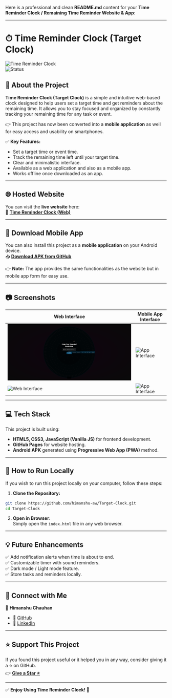 Here is a professional and clean **README.md** content for your **Time Reminder Clock / Remaining Time Reminder Website & App**:  

---

# ⏱ Time Reminder Clock (Target Clock)  

![Time Reminder Clock](https://img.shields.io/badge/Project-Type%3A%20Web%20%26%20App-blue)  
![Status](https://img.shields.io/badge/Status-Completed-green)  

## 🚀 About the Project  

**Time Reminder Clock (Target Clock)** is a simple and intuitive web-based clock designed to help users set a target time and get reminders about the remaining time. It allows you to stay focused and organized by constantly tracking your remaining time for any task or event.  

👉 This project has now been converted into a **mobile application** as well for easy access and usability on smartphones.  

✅ **Key Features:**  
- Set a target time or event time.  
- Track the remaining time left until your target time.  
- Clear and minimalistic interface.  
- Available as a web application and also as a mobile app.  
- Works offline once downloaded as an app.  

---

## 🌐 Hosted Website  

You can visit the **live website** here:  
🔗 **[Time Reminder Clock (Web)](https://himanshu-aw.github.io/Target-Clock/index.html)**  

---

## 📲 Download Mobile App  

You can also install this project as a **mobile application** on your Android device.  
📥 **[Download APK from GitHub](https://github.com/himanshu-aw/Target-Clock/app-release.apk)**  

👉 **Note:** The app provides the same functionalities as the website but in mobile app form for easy use.  

---

## 📷 Screenshots  

| Web Interface | Mobile App Interface |  
|----------------|--------------------|  
| ![Web Interface](https://github.com/himanshu-AW/Target-Clock/blob/main/Screenshot%202025-03-09%20233220.png) | ![App Interface](https://github.com/himanshu-AW/Target-Clock/blob/main/Screenshot%2025-03-09%233500.png) |  
| ![Web Interface](https://github.com/himanshu-AW/Target-Clock/blob/main/Screenshot%2025-03-09%233341.png) | ![App Interface](https://github.com/himanshu-AW/Target-Clock/blob/main/Screenshot%2025-03-09%233846.png) |  

---

## 💻 Tech Stack  

This project is built using:  
- **HTML5, CSS3, JavaScript (Vanilla JS)** for frontend development.  
- **GitHub Pages** for website hosting.  
- **Android APK** generated using **Progressive Web App (PWA)** method.  

---

## 📜 How to Run Locally  

If you wish to run this project locally on your computer, follow these steps:  

1. **Clone the Repository:**  
```bash
git clone https://github.com/himanshu-aw/Target-Clock.git
cd Target-Clock
```  

2. **Open in Browser:**  
Simply open the `index.html` file in any web browser.  

---

## 💡 Future Enhancements  

✅ Add notification alerts when time is about to end.  
✅ Customizable timer with sound reminders.  
✅ Dark mode / Light mode feature.  
✅ Store tasks and reminders locally.  

---

## 💙 Connect with Me  

👤 **Himanshu Chauhan**  
- 🔗 [GitHub](https://github.com/himanshu-aw)  
- 🔗 [LinkedIn](https://linkedin.com/in/himanshu-aw)  

---

## ⭐ Support This Project  

If you found this project useful or it helped you in any way, consider giving it a ⭐ on GitHub.  
👉 **[Give a Star ⭐](https://github.com/himanshu-aw/Target-Clock)**  

---

✅ **Enjoy Using Time Reminder Clock! 🎯**  

